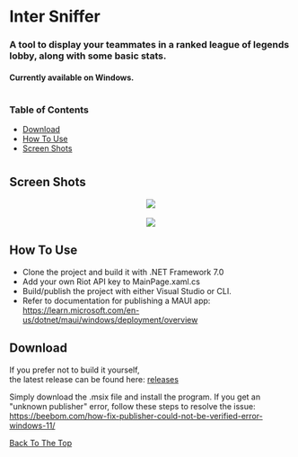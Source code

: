 # Inter Sniffer

<h3 align='left'>
  A tool to display your teammates in a ranked league of legends lobby, along with some basic stats.
  <br><h4 align='left'>Currently available on Windows.<h4>
<h3>
  
#
  ### Table of Contents
  
- [Download](#download)
- [How To Use](#how-to-use)
- [Screen Shots](#screen-shots)

#

 ## Screen Shots
  
<div class='container' align='center'>
  <img src="https://github.com/ctrl-alt-caleb/InterSniffer/blob/main/src/LolSniffer/Resources/Images/LoL_Inter_Sniffer.png">
</div>

<br/>

<div class='container' align='center'>
  <img src="https://github.com/ctrl-alt-caleb/InterSniffer/blob/main/src/LolSniffer/Resources/Images/LoL_Inter_Sniffer_Loading.PNG">
</div>
  
  
## How To Use

- Clone the project and build it with .NET Framework 7.0
- Add your own Riot API key to MainPage.xaml.cs
- Build/publish the project with either Visual Studio or CLI.
- Refer to documentation for publishing a MAUI app: https://learn.microsoft.com/en-us/dotnet/maui/windows/deployment/overview

## Download
If you prefer not to build it yourself,<br/>the latest release can be found here: [releases](https://github.com/ctrl-alt-caleb/InterSniffer/releases/)

Simply download the .msix file and install the program.
If you get an "unknown publisher" error, follow these steps to resolve the issue: https://beebom.com/how-fix-publisher-could-not-be-verified-error-windows-11/


[Back To The Top](#top)
